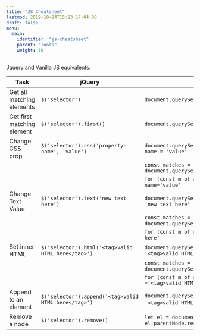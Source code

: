 ```yaml
---
title: "JS Cheatsheet"
lastmod: 2019-10-24T15:23:17-04:00
draft: false
menu:
  main:
    identifier: "js-cheatsheet"
    parent: "Tools"
    weight: 10
---
```


Jquery and Vanilla JS equivalents:

| Task                       | jQuery                                               | "Vanilla" JS                                                                          |
|----------------------------|------------------------------------------------------|---------------------------------------------------------------------------------------|
| Get all matching elements  | `$('selector')`                                      | `document.querySelectorAll('selector')`                                               |
| Get first matching element | `$('selector').first()`                              | `document.querySelector('selector')`                                                  |
| Change CSS prop            | `$('selector').css('property-name', 'value')`        | `document.querySelector('selector').style.property-name = 'value'`                    |
|                            |                                                      | `const matches = document.querySelectorAll('selector')`                               |
|                            |                                                      | `for (const m of matches) {m.style.property-name='value'`                             |
| Change Text Value          | `$('selector').text('new text here')`                | `document.querySelector('selector').textContent = 'new text here'`                    |
|                            |                                                      | `const matches = document.querySelectorAll('selector')`                               |
|                            |                                                      | `for (const m of matches) {m.textContent ='new text here'`                            |
| Set inner HTML             | `$('selector').html('<tag>valid HTML here</tag>')`   | `document.querySelector('selector').innerHTML = '<tag>valid HTML here</tag>'`         |
|                            |                                                      | `const matches = document.querySelectorAll('selector')`                               |
|                            |                                                      | `for (const m of matches) {m.textContent ='<tag>valid HTML here</tag>'`               |
| Append to an element       | `$('selector').append('<tag>valid HTML here</tag>')` | `document.querySelector('selector').innerHTML += '<tag>valid HTML here</tag>'` risky! |
| Remove a node              | `$('selector').remove()`                             | `let el = document.querySelector('selector'); el.parentNode.removeChild(el);`         |
